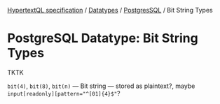 [HypertextQL specification](../../README.md) / [Datatypes](../README.md) /  [PostgresSQL](README) / Bit String Types

# PostgreSQL Datatype: Bit String Types

TKTK

`bit(4)`, `bit(8)`, `bit(n)` — Bit string — stored as plaintext?, maybe `input[readonly][pattern="^[01]{4}$"`?
